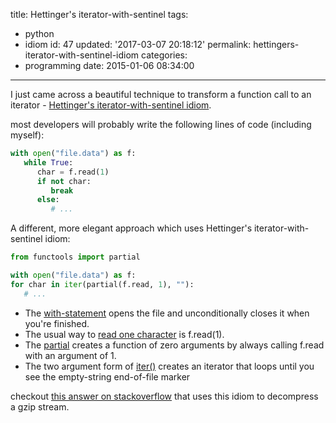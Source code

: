 title: Hettinger's iterator-with-sentinel
tags:
  - python
  - idiom
id: 47
updated: '2017-03-07 20:18:12'
permalink: hettingers-iterator-with-sentinel-idiom
categories:
  - programming
date: 2015-01-06 08:34:00
---


I just came across a beautiful technique to transform a function call to an iterator - [Hettinger's iterator-with-sentinel idiom](http://stackoverflow.com/a/25611913).

most developers will probably write the following lines of code (including myself):

```python
with open("file.data") as f:  
   while True:  
      char = f.read(1)  
      if not char:  
         break  
      else:  
         # ...  
```

A different, more elegant approach which uses Hettinger's iterator-with-sentinel idiom:

```python
from functools import partial

with open("file.data") as f:  
for char in iter(partial(f.read, 1), ""):  
   # ...  
```

- The [with-statement](http://preshing.com/20110920/the-python-with-statement-by-example/) opens the file and unconditionally closes it when you're finished.
- The usual way to [read one character](https://docs.python.org/2.7/library/stdtypes.html#file.read) is f.read(1).
- The [partial](https://docs.python.org/2.7/library/functools.html#functools.partial) creates a function of zero arguments by always calling f.read with an argument of 1.
- The two argument form of [iter()](https://docs.python.org/2.7/library/functions.html#iter) creates an iterator that loops until you see the empty-string end-of-file marker

checkout [this answer on stackoverflow](http://stackoverflow.com/a/26564798) that uses this idiom to decompress a gzip stream.


